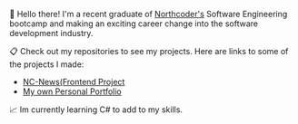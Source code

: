 :wave: Hello there! I'm a recent graduate of [Northcoder's](https://northcoders.com/) Software Engineering bootcamp and making an exciting career change into the software development industry.

:clipboard: Check out my repositories to see my projects. Here are links to some of the projects I made:
- [NC-News(Frontend Project](https://nc-news-hjaox.netlify.app/)
- [My own Personal Portfolio](https://hjaox.github.io/)


:chart_with_upwards_trend: Im currently learning C# to add to my skills.
